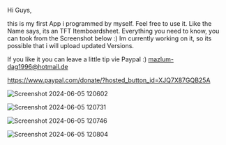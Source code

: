 Hi Guys,

this is my first App i programmed by myself. Feel free to use it.
Like the Name says, its an TFT Itemboardsheet. Everything you need to know, you can took from the Screenshot below :)
Im currently working on it, so its possible that i will upload updated Versions. 

If you like it you can leave a little tip vie Paypal :) mazlum-dag1996@hotmail.de

https://www.paypal.com/donate/?hosted_button_id=XJQ7X87GQB25A


![Screenshot 2024-06-05 120602](https://github.com/AbuBakrAlKurdi/TFT-Itemboard/assets/169247028/d8952aec-f7dc-435b-9af9-dccc6c6cbcc1)

![Screenshot 2024-06-05 120731](https://github.com/AbuBakrAlKurdi/TFT-Itemboard/assets/169247028/c19a335f-7854-40e8-999f-b2028c2751e8)

![Screenshot 2024-06-05 120746](https://github.com/AbuBakrAlKurdi/TFT-Itemboard/assets/169247028/964e9add-3ff5-4916-ab50-a22451ac07e7)

![Screenshot 2024-06-05 120804](https://github.com/AbuBakrAlKurdi/TFT-Itemboard/assets/169247028/f26248e1-114a-4c90-8162-03c764916b50)
